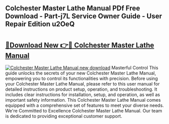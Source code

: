 ## Colchester Master Lathe Manual PDf Free Download - Part-j7L Service Owner Guide - User Repair Edition u2OeQ

# <h2><a href="http://cf1198.oget.top/?id=Colchester+Master+Lathe+Manual">🔗Download New 👉🔴 Colchester Master Lathe Manual</a></h2>

[![Colchester Master Lathe Manual new download](https://i.imgur.com/5g1atiW.png)](http://cf1198.oget.top/?id=Colchester+Master+Lathe+Manual)
Masterful Control This guide unlocks the secrets of your new Colchester Master Lathe Manual, empowering you to control its functionalities with precision. Before using your Colchester Master Lathe Manual, please refer to this user manual for detailed instructions on product setup, operation, and troubleshooting. It includes clear instructions for installation, setup, and operation, as well as important safety information. This Colchester Master Lathe Manual comes equipped with a comprehensive set of features to meet your diverse needs. We're Committed to Excellence Colchester Master Lathe Manual. Our team is dedicated to providing exceptional customer support.

